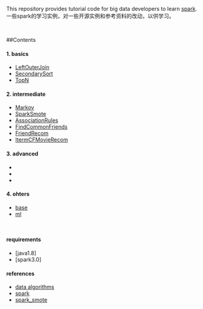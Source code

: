 This repository provides tutorial code for big data developers to learn [spark](https://github.com/apache/spark).
一些spark的学习实例，对一些开源实例和参考资料的改动，以供学习。

<br/>

##Contents

#### 1. basics
* [LeftOuterJoin]()
* [SecondarySort]()
* [TopN]()

#### 2. intermediate
* [Markov]()
* [SparkSmote]()
* [AssociationRules]()
* [FindCommonFriends]()
* [FriendRecom]()
* [ItermCFMovieRecom]()

#### 3. advanced
* []()
* []()
* []()

#### 4. ohters
* [base]()
* [ml]()

<br/>


#### requirements
* [java1.8]
* [spark3.0]

#### references
* [data algorithms](https://github.com/mahmoudparsian/data-algorithms-book)
* [spark](https://github.com/apache/spark/tree/master/examples/src/main/java/org/apache/spark/examples)
* [spark_smote](https://github.com/jiangnanboy/spark-smote)
